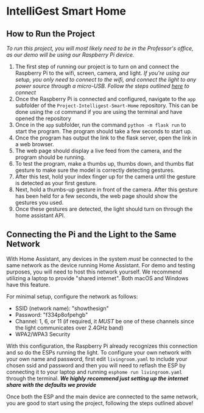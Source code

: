 # IntelliGest Smart Home

## How to Run the Project

*To run this project, you will most likely need to be in the Professor's office, as our demo will be using our Raspberry Pi device.*
1. The first step of running our project is to turn on and connect the Raspberry Pi to the wifi, screen, camera, and light. *If you're using our setup, you only need to connect to the wifi, and connect the light to any power source through a micro-USB. Follow the steps outlined [here](#connecting-the-pi-and-the-light-to-the-same-network) to connect*
2. Once the Raspberry Pi is connected and configured, navigate to the `app` subfolder of the `Project-Intelligest-Smart-Home` repository.
This can be done using the `cd` command if you are using the terminal and have opened the repository
3. Once in the `app` subfolder, run the command `python -m flask run` to start the program. The program should take a few seconds to start up.
4. Once the program has output the link to the flask server, open the link in a web browser.
5. The web page should display a live feed from the camera, and the program should be running.
6. To test the program, make a thumbs up, thumbs down, and thumbs flat gesture to make sure the model is correctly detecting gestures.
7. After this test, hold your index finger up for the camera until the gesture is detected as your first gesture.
8. Next, hold a thumbs-up gesture in front of the camera. After this gesture has been held for a few seconds, the web page should show the gestures you used.
9. Once these gestures are detected, the light should turn on through the home assistant API.

## Connecting the Pi and the Light to the Same Network
With Home Assistant, any devices in the system _must_ be connected to the same network as the device running Home Assistant. For demo and testing purposes, you will need to host this network yourself.
We recommend utilizing a laptop to provide "shared internet". Both macOS and Windows have this feature.

For minimal setup, configure the network as follows:
- SSID (network name): "showthesign"
- Password: "f334p8ofpehgb"
- Channel: 1, 6, or 11 (if required, it *MUST* be one of these channels since the light communicates over 2.4GHz band)
- WPA2/WPA3 Security

With this configuration, the Raspberry Pi already recognizes this connection and so do the ESPs running the light. To configure your own network with your own name and password, first edit `livingroom.yaml` to include your chosen ssid and password and then you will need to reflash the ESP by connecting it to your laptop and running `esphome run livingroom.yaml` through the terminal. ***We highly recommend just setting up the internet share with the defaults we provide***

Once both the ESP and the main device are connected to the same network, you are good to start using the project, following the steps outlined above!
